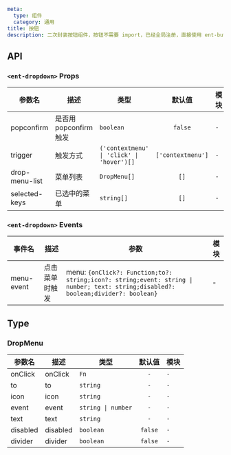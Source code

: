 ```yaml
meta:
  type: 组件
  category: 通用
title: 按钮
description: 二次封装按钮组件，按钮不需要 import，已经全局注册，直接使用 ent-button 标签即可
```


## API


### `<ent-dropdown>` Props

|参数名|描述|类型|默认值|模块|
|---|---|---|:---:|---|
|popconfirm|是否用popconfirm触发|`boolean`|`false`|`-`|
|trigger|触发方式|`('contextmenu' \| 'click' \| 'hover')[]`|`['contextmenu']`|`-`|
|drop-menu-list|菜单列表|`DropMenu[]`|`[]`|`-`|
|selected-keys|已选中的菜单|`string[]`|`[]`|`-`|
### `<ent-dropdown>` Events

|事件名|描述|参数|模块|
|---|---|---|---|
|menu-event|点击菜单时触发|menu: `{onClick?: Function;to?: string;icon?: string;event: string \| number; text: string;disabled?: boolean;divider?: boolean}`|-|



## Type


### DropMenu

|参数名|描述|类型|默认值|模块|
|---|---|---|:---:|---|
|onClick|onClick|`Fn`|`-`|`-`|
|to|to|`string`|`-`|`-`|
|icon|icon|`string`|`-`|`-`|
|event|event|`string \| number`|`-`|`-`|
|text|text|`string`|`-`|`-`|
|disabled|disabled|`boolean`|`false`|`-`|
|divider|divider|`boolean`|`false`|`-`|


